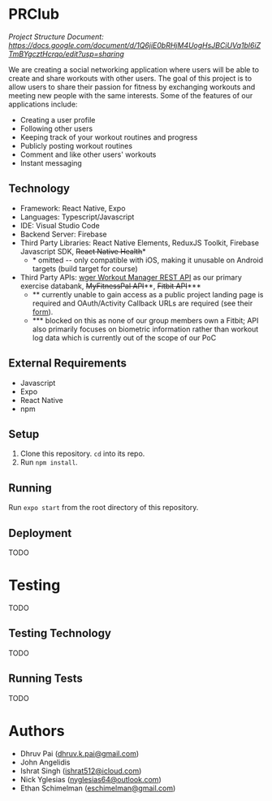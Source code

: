 # PRClub
*Project Structure Document: https://docs.google.com/document/d/1Q6jiE0bRHjM4UogHsJBCiUVq1bl6iZTmBYgcztHcrqo/edit?usp=sharing*

We are creating a social networking application where users will be able to create and share workouts with other users. The goal of this project is to allow users to share their passion for fitness by exchanging workouts and meeting new people with the same interests. Some of the features of our applications include:
- Creating a user profile
- Following other users
- Keeping track of your workout routines and progress
- Publicly posting workout routines
- Comment and like other users' workouts
- Instant messaging

## Technology
- Framework: React Native, Expo
- Languages: Typescript/Javascript
- IDE: Visual Studio Code
- Backend Server: Firebase
- Third Party Libraries: React Native Elements, ReduxJS Toolkit, Firebase Javascript SDK, ~~React Native Health~~\*
  - \* omitted -- only compatible with iOS, making it unusable on Android targets (build target for course)
- Third Party APIs: [wger Workout Manager REST API](https://wger.de/en/software/api) as our primary exercise databank, ~~MyFitnessPal API~~\*\*, ~~Fitbit API~~\*\*\*
  - \*\* currently unable to gain access as a public project landing page is required and OAuth/Activity Callback URLs are required (see their [form](https://docs.google.com/forms/d/e/1FAIpQLScRgAz4W_1QQ2He5QvUXsSfJxJ4xJZTbPUnzxo-uQahT3SESQ/viewform)).
  - \*\*\* blocked on this as none of our group members own a Fitbit; API also primarily focuses on biometric information rather than workout log data which is currently out of the scope of our PoC

## External Requirements
- Javascript
- Expo
- React Native
- npm

## Setup
1. Clone this repository. `cd` into its repo.
2. Run `npm install`.

## Running
Run `expo start` from the root directory of this repository.

## Deployment
TODO

# Testing
TODO

## Testing Technology
TODO

## Running Tests
TODO

# Authors
- Dhruv Pai (dhruv.k.pai@gmail.com)
- John Angelidis
- Ishrat Singh (ishrat512@icloud.com)
- Nick Yglesias  (nyglesias64@outlook.com)
- Ethan Schimelman (eschimelman@gmail.com)
